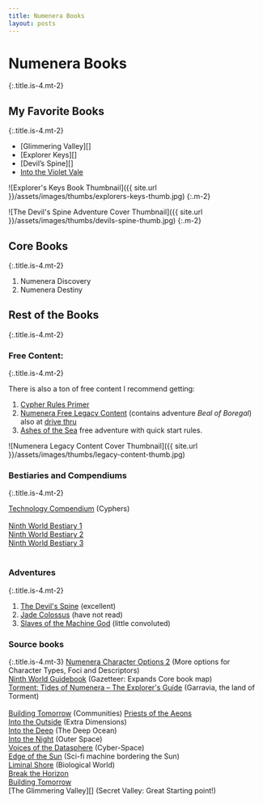 ```yaml
---
title: Numenera Books
layout: posts
---
```


# Numenera Books
{:.title.is-4.mt-2}

## My Favorite Books
{:.title.is-4.mt-2}
- [Glimmering Valley][]
- [Explorer Keys][]
- [Devil’s Spine][]
- [Into the Violet Vale][]

![Explorer's Keys Book Thumbnail]({{ site.url }}/assets/images/thumbs/explorers-keys-thumb.jpg)
{:.m-2}

![The Devil's Spine Adventure Cover Thumbnail]({{ site.url }}/assets/images/thumbs/devils-spine-thumb.jpg)
{:.m-2}

## Core Books 
{:.title.is-4.mt-2}
1. Numenera Discovery
2. Numenera Destiny


## Rest of the Books 
{:.title.is-4.mt-2}

### Free Content:
{:.title.is-4.mt-2}

There is also a ton of free content I recommend getting:
1. [Cypher Rules Primer][]
2. [Numenera Free Legacy Content][] (contains adventure _Beal of Boregal_) also at [drive thru](https://www.drivethrurpg.com/product/253970/Original-Numenera-Corebook-Legacy-Content)
3. [Ashes of the Sea][] free adventure with quick start rules.

![Numenera Legacy Content Cover Thumbnail]({{ site.url }}/assets/images/thumbs/legacy-content-thumb.jpg)

### Bestiaries and Compendiums
{:.title.is-4.mt-2}

[Technology Compendium][] (Cyphers)  
<br>
[Ninth World Bestiary 1][]  
[Ninth World Bestiary 2][]  
[Ninth World Bestiary 3][]  
<br>


### Adventures
{:.title.is-4.mt-2}
1. [The Devil's Spine][] (excellent)
2. [Jade Colossus][] (have not read)
3. [Slaves of the Machine God][] (little convoluted)


### Source books
{:.title.is-4.mt-3}
[Numenera Character Options 2][] (More options for Character Types, Foci and Descriptors)
<br>
[Ninth World Guidebook][] (Gazetteer: Expands Core book map)  
[Torment: Tides of Numenera – The Explorer's Guide][] (Garravia, the land of Torment)    
<br>
[Building Tomorrow][] (Communities) 
[Priests of the Aeons][]  
[Into the Outside][] (Extra Dimensions)  
[Into the Deep][] (The Deep Ocean)  
[Into the Night][] (Outer Space)  
[Voices of the Datasphere][] (Cyber-Space)  
[Edge of the Sun][] (Sci-fi machine bordering the Sun)  
[Liminal Shore][] (Biological World)  
[Break the Horizon][]  
[Building Tomorrow][]  
[The Glimmering Valley][] (Secret Valley: Great Starting point!)  
<br>



<!-- Links Below -->
[Numenera Free Legacy Content]: https://www.montecookgames.com/store/product/numenera-discovery-and-destiny/
[Ashes of the Sea]: https://www.drivethrurpg.com/product/247640/Ashes-of-the-Sea-FREE-Numenera-Quickstart-Rules-and-Adventure
[Cypher Rules Primer]: https://www.montecookgames.com/store/product/cypher-system-rules-primer/
[Cypher Cards]: https://www.montecookgames.com/store/product/numenera-cypher-deck/
[Numenera Box]: https://www.montecookgames.com/store/product/numenera-deck-box/
[Explorer's Keys]: https://www.drivethrurpg.com/product/285114/Explorers-Keys
[book of short adventures]: https://www.drivethrurpg.com/product/285114/Explorers-Keys
[Weird Discoveries]: https://www.drivethrurpg.com/product/148098/Weird-Discoveries-Ten-Instant-Adventures-for-Numenera
[Into the Violet Vale]: https://www.drivethrurpg.com/product/133401/Into-the-Violet-Vale
[Discovery]: https://www.montecookgames.com/store/product/numenera-discovery-and-destiny/
[Destiny]: https://www.montecookgames.com/store/product/numenera-discovery-and-destiny/
[The Devil's Spine]: https://www.drivethrurpg.com/product/120025/The-Devils-Spine
[Player's Guide]: https://www.drivethrurpg.com/product/253972/Numenera-Players-Guide
[Slaves of the Machine God]: https://www.drivethrurpg.com/product/264882/Slaves-of-the-Machine-God
[Voices of the Datasphere]: https://www.drivethrurpg.com/product/317762/Voices-of-the-Datasphere
[Priests of the Aeons]: https://www.drivethrurpg.com/product/271023/Priests-of-the-Aeons
[Into the Night]: https://www.drivethrurpg.com/product/158526/Into-the-Night
[Into the Deep]: https://www.drivethrurpg.com/product/182872/Into-the-Deep
[Into the Outside]: https://www.drivethrurpg.com/product/204712/Into-the-Outside
[Love and Sex in the Ninth World]: https://www.drivethrurpg.com/product/126065/Love-and-Sex-in-the-Ninth-World
[Ninth World Guidebook]: https://www.drivethrurpg.com/product/144040/Ninth-World-Guidebook
[Jade Colossus]: https://www.drivethrurpg.com/product/218646/Jade-Colossus-Ruins-of-the-Prior-Worlds
[Torment: Tides of Numenera – The Explorer's Guide]: https://www.drivethrurpg.com/product/191118/Torment-Tides-of-NumeneraThe-Explorers-Guide
[Ninth World Bestiary 1]: https://www.drivethrurpg.com/product/124816/The-Ninth-World-Bestiary
[Ninth World Bestiary 2]: https://www.drivethrurpg.com/product/211086/Ninth-World-Bestiary-2
[Ninth World Bestiary 3]: https://www.drivethrurpg.com/product/276069/Ninth-World-Bestiary-3
[Liminal Shore]: https://www.drivethrurpg.com/product/330550/Liminal-Shore
[Technology Compendium]: https://www.drivethrurpg.com/product/133608/Technology-Compendium-Sir-Arthours-Guide-to-the-Numenera?term=numenera+technol
[Edge of the Sun]: https://www.drivethrurpg.com/product/346507/Edge-of-the-Sun
[Building Tomorrow]: https://www.drivethrurpg.com/product/256159/Building-Tomorrow
[Numenera Character Options 2]: https://www.drivethrurpg.com/product/194640/Numenera-Character-Options-2
[Numenera Player's Guide]: https://www.drivethrurpg.com/product/253972/Numenera-Players-Guide
[Priests of the Aeons]: https://www.drivethrurpg.com/
[Break the Horizon]: https://www.drivethrurpg.com/
[Building Tomorrow]: https://www.drivethrurpg.com/
